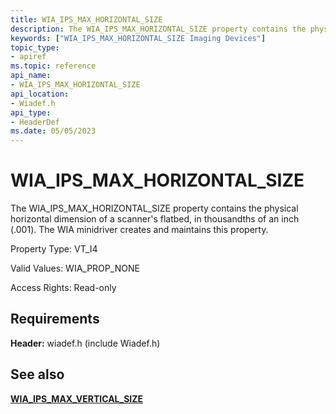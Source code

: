 ```yaml
---
title: WIA_IPS_MAX_HORIZONTAL_SIZE
description: The WIA_IPS_MAX_HORIZONTAL_SIZE property contains the physical horizontal dimension of a scanner's flatbed, in thousandths of an inch (.001). The WIA minidriver creates and maintains this property.
keywords: ["WIA_IPS_MAX_HORIZONTAL_SIZE Imaging Devices"]
topic_type:
- apiref
ms.topic: reference
api_name:
- WIA_IPS_MAX_HORIZONTAL_SIZE
api_location:
- Wiadef.h
api_type:
- HeaderDef
ms.date: 05/05/2023
---
```


# WIA_IPS_MAX_HORIZONTAL_SIZE

The WIA_IPS_MAX_HORIZONTAL_SIZE property contains the physical horizontal dimension of a scanner's flatbed, in thousandths of an inch (.001). The WIA minidriver creates and maintains this property.

Property Type: VT_I4

Valid Values: WIA_PROP_NONE

Access Rights: Read-only

## Requirements

**Header:** wiadef.h (include Wiadef.h)

## See also

[**WIA_IPS_MAX_VERTICAL_SIZE**](wia-ips-max-vertical-size.md)
